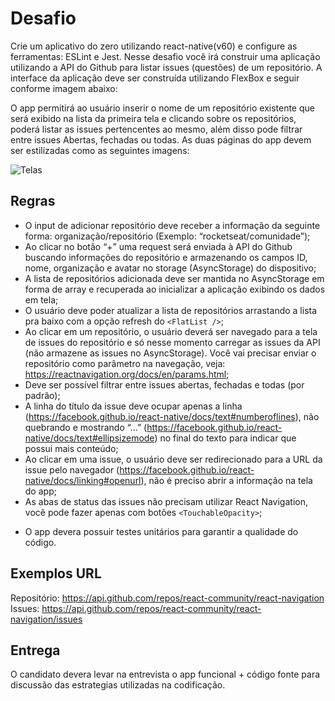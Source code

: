 # Desafio

Crie um aplicativo do zero utilizando react-native(v60) e configure as ferramentas: ESLint e Jest. Nesse desafio você irá construir uma aplicação utilizando a API do Github para listar issues (questões) de um repositório. A interface da aplicação deve ser construída utilizando FlexBox e seguir conforme imagem abaixo:

O app permitirá ao usuário inserir o nome de um repositório existente que será exibido na lista da primeira tela e clicando sobre os repositórios, poderá listar as issues pertencentes ao mesmo, além disso pode filtrar entre issues Abertas, fechadas ou todas. As duas páginas do app devem ser estilizadas como as seguintes imagens:

![Telas](/assets/screens.png)

## Regras

- O input de adicionar repositório deve receber a informação da seguinte forma: organização/repositório (Exemplo: “rocketseat/comunidade”);
- Ao clicar no botão “+” uma request será enviada à API do Github buscando informações do repositório e armazenando os campos ID, nome, organização e avatar no storage (AsyncStorage) do dispositivo;
- A lista de repositórios adicionada deve ser mantida no AsyncStorage em forma de array e recuperada ao inicializar a aplicação exibindo os dados em tela;
- O usuário deve poder atualizar a lista de repositórios arrastando a lista pra baixo com a opção refresh do `<FlatList />`;
- Ao clicar em um repositório, o usuário deverá ser navegado para a tela de issues do repositório e só nesse momento carregar as issues da API (não armazene as issues no AsyncStorage). Você vai precisar enviar o repositório como parâmetro na navegação, veja: https://reactnavigation.org/docs/en/params.html;
- Deve ser possível filtrar entre issues abertas, fechadas e todas (por padrão);
- A linha do título da issue deve ocupar apenas a linha (https://facebook.github.io/react-native/docs/text#numberoflines), não quebrando e mostrando “...” (https://facebook.github.io/react-native/docs/text#ellipsizemode) no final do texto para indicar que possui mais conteúdo;
- Ao clicar em uma issue, o usuário deve ser redirecionado para a URL da issue pelo navegador (https://facebook.github.io/react-native/docs/linking#openurl), não é preciso abrir a informação na tela do app;
- As abas de status das issues não precisam utilizar React Navigation, você pode fazer apenas com botões `<TouchableOpacity>`;

* O app devera possuir testes unitários para garantir a qualidade do código.

## Exemplos URL

Repositório: https://api.github.com/repos/react-community/react-navigation
Issues: https://api.github.com/repos/react-community/react-navigation/issues

## Entrega

O candidato devera levar na entrevista o app funcional + código fonte para discussão das estrategias utilizadas na codificação.
